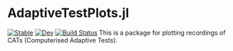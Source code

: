 # AdaptiveTestPlots.jl

[![Stable](https://img.shields.io/badge/docs-stable-blue.svg)](https://frankier.github.io/AdaptiveTestPlots.jl/stable)
[![Dev](https://img.shields.io/badge/docs-dev-blue.svg)](https://frankier.github.io/AdaptiveTestPlots.jl/dev)
[![Build Status](https://github.com/frankier/AdaptiveTestPlots.jl/actions/workflows/CI.yml/badge.svg?branch=main)](https://github.com/frankier/AdaptiveTestPlots.jl/actions/workflows/CI.yml?query=branch%3Amain)
This is a package for plotting recordings of CATs (Computerised Adaptive Tests).
